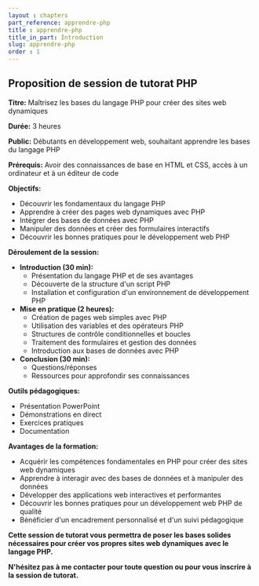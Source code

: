 ```yaml
---
layout : chapters
part_reference: apprendre-php
title : apprendre-php
title_in_part: Introduction
slug: apprendre-php
order : 1
---
```



## Proposition de session de tutorat PHP

**Titre:** Maîtrisez les bases du langage PHP pour créer des sites web dynamiques

**Durée:** 3 heures

**Public:** Débutants en développement web, souhaitant apprendre les bases du langage PHP

**Prérequis:** Avoir des connaissances de base en HTML et CSS, accès à un ordinateur et à un éditeur de code

**Objectifs:**

* Découvrir les fondamentaux du langage PHP
* Apprendre à créer des pages web dynamiques avec PHP
* Intégrer des bases de données avec PHP
* Manipuler des données et créer des formulaires interactifs
* Découvrir les bonnes pratiques pour le développement web PHP

**Déroulement de la session:**

* **Introduction (30 min):**
    * Présentation du langage PHP et de ses avantages
    * Découverte de la structure d'un script PHP
    * Installation et configuration d'un environnement de développement PHP
* **Mise en pratique (2 heures):**
    * Création de pages web simples avec PHP
    * Utilisation des variables et des opérateurs PHP
    * Structures de contrôle conditionnelles et boucles
    * Traitement des formulaires et gestion des données
    * Introduction aux bases de données avec PHP
* **Conclusion (30 min):**
    * Questions/réponses
    * Ressources pour approfondir ses connaissances

**Outils pédagogiques:**

* Présentation PowerPoint
* Démonstrations en direct
* Exercices pratiques
* Documentation

**Avantages de la formation:**

* Acquérir les compétences fondamentales en PHP pour créer des sites web dynamiques
* Apprendre à interagir avec des bases de données et à manipuler des données
* Développer des applications web interactives et performantes
* Découvrir les bonnes pratiques pour un développement web PHP de qualité
* Bénéficier d'un encadrement personnalisé et d'un suivi pédagogique

**Cette session de tutorat vous permettra de poser les bases solides nécessaires pour créer vos propres sites web dynamiques avec le langage PHP.**

**N'hésitez pas à me contacter pour toute question ou pour vous inscrire à la session de tutorat.**

